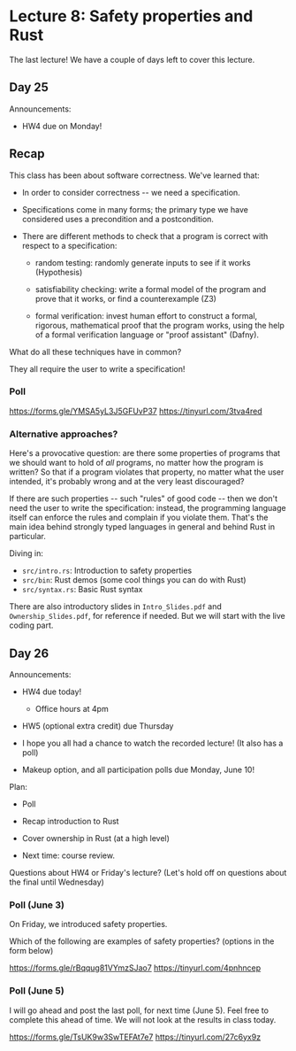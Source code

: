 # Lecture 8: Safety properties and Rust

The last lecture!
We have a couple of days left to cover
this lecture.

## Day 25

Announcements:

- HW4 due on Monday!

## Recap

This class has been about software correctness. We've learned
that:

- In order to consider correctness -- we need a specification.

- Specifications come in many forms; the primary type we have
  considered uses a precondition and a postcondition.

- There are different methods to check that a program
  is correct with respect to a specification:

  + random testing:
    randomly generate inputs to see if it works (Hypothesis)

  + satisfiability checking:
    write a formal model of the program and prove that it works,
    or find a counterexample (Z3)

  + formal verification:
    invest human effort to construct a formal, rigorous, mathematical
    proof that the program works, using the help of a
    formal verification language or "proof assistant" (Dafny).

What do all these techniques have in common?

They all require the user to write a specification!

### Poll

https://forms.gle/YMSA5yL3J5GFUvP37
https://tinyurl.com/3tva4red

### Alternative approaches?

Here's a provocative question: are there some properties of programs
that we should want to hold of *all* programs, no matter how the
program is written? So that if a program violates that property,
no matter what the user intended, it's probably wrong and at the
very least discouraged?

If there are such properties -- such "rules" of good code --
then we don't need the user to
write the specification: instead, the programming language itself
can enforce the rules and complain if you violate them.
That's the main idea behind strongly typed languages in general
and behind Rust in particular.

Diving in:
- `src/intro.rs`: Introduction to safety properties
- `src/bin`: Rust demos (some cool things you can do with Rust)
- `src/syntax.rs`: Basic Rust syntax

There are also introductory slides in
`Intro_Slides.pdf` and `Ownership_Slides.pdf`,
for reference if needed.
But we will start with the live coding part.

## Day 26

Announcements:

- HW4 due today!
  + Office hours at 4pm

- HW5 (optional extra credit) due Thursday

- I hope you all had a chance to watch the recorded lecture!
  (It also has a poll)

- Makeup option, and all participation polls due Monday, June 10!

Plan:

- Poll

- Recap introduction to Rust

- Cover ownership in Rust (at a high level)

- Next time: course review.

Questions about HW4 or Friday's lecture?
(Let's hold off on questions about the final until Wednesday)

### Poll (June 3)

On Friday, we introduced safety properties.

Which of the following are examples of safety properties?
(options in the form below)

https://forms.gle/rBqqug81VYmzSJao7
https://tinyurl.com/4pnhncep

### Poll (June 5)

I will go ahead and post the last poll, for next time (June 5).
Feel free to complete this ahead of time.
We will not look at the results in class today.

https://forms.gle/TsUK9w3SwTEFAt7e7
https://tinyurl.com/27c6yx9z
